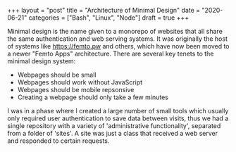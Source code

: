 +++
layout = "post"
title = "Architecture of Minimal Design"
date = "2020-06-21"
categories = ["Bash", "Linux", "Node"]
draft = true
+++

Minimal design is the name given to a monorepo of websites that all share the same authentication and web serving systems.  It was originally the host of systems like https://femto.pw and others, which have now been moved to a newer "Femto Apps" architecture.  There are several key tenets to the minimal design system:

- Webpages should be small
- Webpages should work without JavaScript
- Webpages should be mobile repsonsive
- Creating a webpage should only take a few minutes

I was in a phase where I created a large number of small tools which usually only required user authentication to save data between visits, thus we had a single repository with a variety of 'administrative functionality', separated from a folder of 'sites'.  A site was just a class that received a web server and responded to certain requests.
